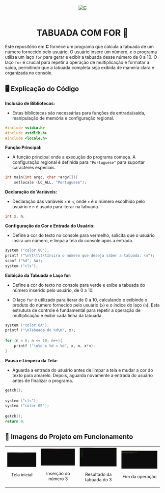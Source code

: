<div align="center" style="display: inline_block;">
  <a href="https://learn.microsoft.com/pt-br/cpp/c-language/?view=msvc-170" title="C | DOC" target="_blank" rel='noopener noreferrer'>
    <img alt="C" height="150" src="https://skillicons.dev/icons?i=c" />
  </a>
</div><br>

<div align="center";>
  <h1>TABUADA COM FOR 🧮</h1>
</div>

Este repositório em **C** fornece um programa que calcula a tabuada de um número fornecido pelo usuário. O usuário insere um número, e o programa utiliza um laço `for` para gerar e exibir a tabuada desse número de 0 a 10. O laço `for` é crucial para repetir a operação de multiplicação e formatar a saída, permitindo que a tabuada completa seja exibida de maneira clara e organizada no console.

## 🖥️ Explicação do Código

**Inclusão de Bibliotecas:**

- Estas bibliotecas são necessárias para funções de entrada/saída, manipulação de memória e configuração regional.

```c
#include <stdio.h>
#include <stdlib.h>
#include <locale.h>
```
**Função Principal:**

- A função principal onde a execução do programa começa. A configuração regional é definida para `"Portuguese"` para suportar caracteres especiais.

```c
int main(int argc, char *argv[]){
    setlocale (LC_ALL, "Portuguese");
```

**Declaração de Variáveis:**

- Declaração das variáveis `x` e `n`, onde `x` é o número escolhido pelo usuário e `n` é usado para iterar na tabuada.

```c
int x, n;
```

**Configuração de Cor e Entrada do Usuário:**

- Define a cor do texto no console para vermelho, solicita que o usuário insira um número, e limpa a tela do console após a entrada.

```c
system ("color 0C");
printf ("\n\t\t\t\tInsira o número que deseja saber a tabuada: \n");
scanf ("%d", &x);
system ("cls");
```

**Exibição da Tabuada e Laço for:**

- Define a cor do texto no console para verde e exibe a tabuada do número inserido pelo usuário, de 0 a 10.

- O laço `for` é utilizado para iterar de 0 a 10, calculando e exibindo o produto do número fornecido pelo usuário (`x`) e o índice do laço (`n`). Esta estrutura de controle é fundamental para repetir a operação de multiplicação e exibir cada linha da tabuada.

```c
system ("color 0A");
printf ("\nTabuada do %d\n", x);

for (n = 0; n <= 10; n++){
    printf ("\n%d x %d = %d", x, n, x*n);
}
```

**Pausa e Limpeza da Tela:**

- Aguarda a entrada do usuário antes de limpar a tela e mudar a cor do texto para amarelo. Depois, aguarda novamente a entrada do usuário antes de finalizar o programa.

```c
getch();

system ("cls");
system ("color 0E");

getch();    
return 0;
```

## 📸 Imagens do Projeto em Funcionamento

<table>
  <tr>
    <td align="center">
      <img src="assets/multiplication-table-step-1.png" alt="Tela inicial">
      <p>Tela inicial</p>
    </td>
    <td align="center">
      <img src="assets/multiplication-table-step-2.png" alt="Inserção do número 3">
      <p>Inserção do número 3</p>
    </td>
    <td align="center">
      <img src="assets/multiplication-table-step-3.png" alt="Resultado da tabuada do 3">
      <p>Resultado da tabuada do 3</p>
    </td>
    <td align="center">
      <img src="assets/multiplication-table-step-4.png" alt="Fim da operação">
      <p>Fim da operação</p>
    </td>
  </tr>
</table>